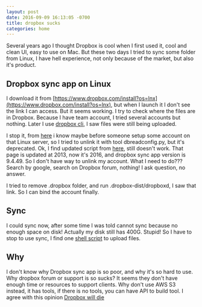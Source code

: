 ```yaml
---
layout: post
date: 2016-09-09 16:13:05 -0700
title: dropbox sucks
categories: home
---
```


Several years ago I thought Dropbox is cool when I first used it, cool and clean UI, easy to use on Mac. But these two days I tried to sync some folder from Linux, I have hell experience, not only because of the market, but also it's product.

## Dropbox sync app on Linux
I download it from [https://www.dropbox.com/install?os=lnx](https://www.dropbox.com/install?os=lnx), but when I launch it I don't see the link I can access. But it seems working. I try to check where the files are in Dropbox. Because I have team account, I tried several accounts but nothing. Later I use [dropbox cli](https://www.dropbox.com/en/help/9192), I saw files were still being uploaded.

I stop it, from [here](http://www.dropboxwiki.com/tips-and-tricks/install-dropbox-in-an-entirely-text-based-linux-environment) i know maybe before someone setup some account on that Linux server, so I tried to unlink it with tool dbreadconfig.py, but it's deprecated. Ok, I find updated script from [here](http://www.dropboxwiki.com/dropbox-addons/pydropboxvalues), still doesn't work. That page is updated at 2013, now it's 2016, and dropbox sync app version is 9.4.49. So I don't have way to unlink my account. What I need to do??? Search by google, search on Dropbox forum, nothing! I ask question, no answer.

I tried to remove .dropbox folder, and run .dropbox-dist/dropboxd, I saw that link. So I can bind the account finally.

## Sync
I could sync now, after some time I was told cannot sync because no enough space on disk! Actually my disk still has 400G. Stupid! So I have to stop to use sync, I find one [shell script](https://github.com/andreafabrizi/Dropbox-Uploader) to upload files.

## Why
I don't know why Dropbox sync app is so poor, and why it's so hard to use. Why dropbox forum or support is so sucks? It seems they don't have enough time or resources to support clients. Why don't use AWS S3 instead, it has tools, if there is no tools, you can have API to build tool. I agree with this opinion [Dropbox will die](https://alexdanco.com/2015/08/24/dropbox-the-first-dead-decacorn/)
